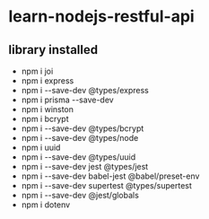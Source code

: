 # learn-nodejs-restful-api

## library installed

-   npm i joi
-   npm i express
-   npm i --save-dev @types/express
-   npm i prisma --save-dev
-   npm i winston
-   npm i bcrypt
-   npm i --save-dev @types/bcrypt
-   npm i --save-dev @types/node
-   npm i uuid
-   npm i --save-dev @types/uuid
-   npm i --save-dev jest @types/jest
-   npm i --save-dev babel-jest @babel/preset-env
-   npm i --save-dev supertest @types/supertest
-   npm i --save-dev @jest/globals
-   npm i dotenv
